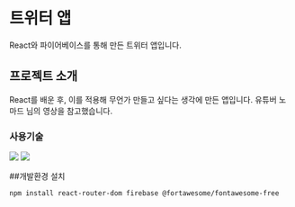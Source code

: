 # 트위터 앱

React와 파이어베이스를 통해 만든 트위터 앱입니다.

## 프로젝트 소개

React를 배운 후, 이를 적용해 무언가 만들고 싶다는 생각에 만든 앱입니다.
유튜버 노마드 님의 영상을 참고했습니다.

### 사용기술

<img src="https://img.shields.io/badge/react-61DAFB?style=for-the-badge&logo=react&logoColor=black">
<img src="https://img.shields.io/badge/firebase-FFCA28?style=for-the-badge&logo=firebase&logoColor=white">

##개발환경 설치

```
npm install react-router-dom firebase @fortawesome/fontawesome-free
```
